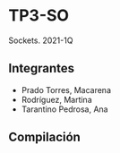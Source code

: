 # TP3-SO

Sockets. 2021-1Q

## Integrantes

* Prado Torres, Macarena
* Rodríguez, Martina
* Tarantino Pedrosa, Ana
  
## Compilación